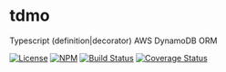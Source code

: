 # tdmo

Typescript (definition|decorator) AWS DynamoDB ORM

[![License][ico-license]][link-license]
[![NPM][ico-npm]][link-npm]
[![Build Status][ico-build]][link-build]
[![Coverage Status][ico-codecov]][link-codecov]

##

[ico-license]: https://img.shields.io/github/license/vitarn/tdmo.svg
[ico-npm]: https://img.shields.io/npm/v/tdmo.svg
[ico-build]: https://travis-ci.org/vitarn/tdmo.svg?branch=master
[ico-codecov]: https://codecov.io/gh/vitarn/tdmo/branch/master/graph/badge.svg

[link-license]: ./blob/master/LICENSE
[link-npm]: https://www.npmjs.com/package/tdmo
[link-build]: https://travis-ci.org/vitarn/tdmo
[link-codecov]: https://codecov.io/gh/vitarn/tdmo
